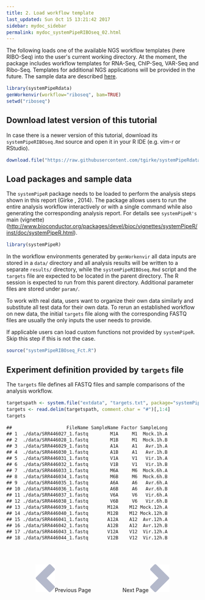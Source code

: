 ```yaml
---
title: 2. Load workflow template
last_updated: Sun Oct 15 13:21:42 2017
sidebar: mydoc_sidebar
permalink: mydoc_systemPipeRIBOseq_02.html
---
```


The following loads one of the available NGS workflow templates (here RIBO-Seq)
into the user's current working directory. At the moment, the package includes
workflow templates for RNA-Seq, ChIP-Seq, VAR-Seq and Ribo-Seq. Templates for
additional NGS applications will be provided in the future.
The sample data are described [here](http://www.bioconductor.org/packages/devel/bioc/vignettes/systemPipeR/inst/doc/systemPipeR.html#load-sample-data-and-workflow-templates).


```r
library(systemPipeRdata)
genWorkenvir(workflow="riboseq", bam=TRUE)
setwd("riboseq")
```
## Download latest version of this tutorial

In case there is a newer version of this tutorial, download its `systemPipeRIBOseq.Rmd` source and open it in your R IDE (e.g. vim-r or RStudio).



```r
download.file("https://raw.githubusercontent.com/tgirke/systemPipeRdata/master/inst/extdata/workflows/riboseq/systemPipeRIBOseq.Rmd", "systemPipeRIBOseq.Rmd")
```

## Load packages and sample data
The `systemPipeR` package needs to be loaded to perform the analysis 
steps shown in this report (Girke , 2014). The package allows users
to run the entire analysis workflow interactively or with a single command 
while also generating the corresponding analysis report. For details
see `systemPipeR's` main (vignette)(http://www.bioconductor.org/packages/devel/bioc/vignettes/systemPipeR/inst/doc/systemPipeR.html).


```r
library(systemPipeR)
```

In the workflow environments generated by `genWorkenvir` all data
inputs are stored in a `data/` directory and all analysis results will
be written to a separate `results/` directory, while the
`systemPipeRIBOseq.Rmd` script and the `targets` file are
expected to be located in the parent directory. The R session is expected to
run from this parent directory. Additional parameter files are stored under
`param/`.

To work with real data, users want to organize their own data similarly and
substitute all test data for their own data. To rerun an established workflow
on new data, the initial `targets` file along with the corresponding
FASTQ files are usually the only inputs the user needs to provide.

If applicable users can load custom functions not provided by
`systemPipeR`. Skip this step if this is not the case.


```r
source("systemPipeRIBOseq_Fct.R")
```

## Experiment definition provided by `targets` file
The `targets` file defines all FASTQ files and sample comparisons of the analysis workflow. 


```r
targetspath <- system.file("extdata", "targets.txt", package="systemPipeR")
targets <- read.delim(targetspath, comment.char = "#")[,1:4]
targets
```

```
##                    FileName SampleName Factor SampleLong
## 1  ./data/SRR446027_1.fastq        M1A     M1  Mock.1h.A
## 2  ./data/SRR446028_1.fastq        M1B     M1  Mock.1h.B
## 3  ./data/SRR446029_1.fastq        A1A     A1   Avr.1h.A
## 4  ./data/SRR446030_1.fastq        A1B     A1   Avr.1h.B
## 5  ./data/SRR446031_1.fastq        V1A     V1   Vir.1h.A
## 6  ./data/SRR446032_1.fastq        V1B     V1   Vir.1h.B
## 7  ./data/SRR446033_1.fastq        M6A     M6  Mock.6h.A
## 8  ./data/SRR446034_1.fastq        M6B     M6  Mock.6h.B
## 9  ./data/SRR446035_1.fastq        A6A     A6   Avr.6h.A
## 10 ./data/SRR446036_1.fastq        A6B     A6   Avr.6h.B
## 11 ./data/SRR446037_1.fastq        V6A     V6   Vir.6h.A
## 12 ./data/SRR446038_1.fastq        V6B     V6   Vir.6h.B
## 13 ./data/SRR446039_1.fastq       M12A    M12 Mock.12h.A
## 14 ./data/SRR446040_1.fastq       M12B    M12 Mock.12h.B
## 15 ./data/SRR446041_1.fastq       A12A    A12  Avr.12h.A
## 16 ./data/SRR446042_1.fastq       A12B    A12  Avr.12h.B
## 17 ./data/SRR446043_1.fastq       V12A    V12  Vir.12h.A
## 18 ./data/SRR446044_1.fastq       V12B    V12  Vir.12h.B
```

<br><br><center><a href="mydoc_systemPipeRIBOseq_01.html"><img src="images/left_arrow.png" alt="Previous page."></a>Previous Page &nbsp; &nbsp; &nbsp; &nbsp; &nbsp; &nbsp; &nbsp; &nbsp; &nbsp; &nbsp; Next Page
<a href="mydoc_systemPipeRIBOseq_03.html"><img src="images/right_arrow.png" alt="Next page."></a></center>
